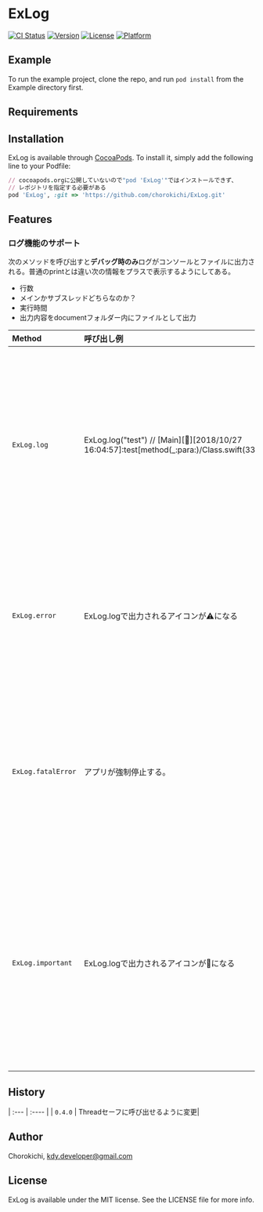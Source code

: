 # ExLog

[![CI Status](https://img.shields.io/travis/Jirokichi/ExLog.svg?style=flat)](https://travis-ci.org/Jirokichi/ExLog)
[![Version](https://img.shields.io/cocoapods/v/ExLog.svg?style=flat)](https://cocoapods.org/pods/ExLog)
[![License](https://img.shields.io/cocoapods/l/ExLog.svg?style=flat)](https://cocoapods.org/pods/ExLog)
[![Platform](https://img.shields.io/cocoapods/p/ExLog.svg?style=flat)](https://cocoapods.org/pods/ExLog)

## Example

To run the example project, clone the repo, and run `pod install` from the Example directory first.

## Requirements

## Installation

ExLog is available through [CocoaPods](https://cocoapods.org). To install
it, simply add the following line to your Podfile:

```ruby
// cocoapods.orgに公開していないので"pod 'ExLog'"ではインストールできず、
// レポジトリを指定する必要がある
pod 'ExLog', :git => 'https://github.com/chorokichi/ExLog.git'
```

## Features

### ログ機能のサポート

次のメソッドを呼び出すと<strong>デバッグ時のみ</strong>ログがコンソールとファイルに出力される。普通のprintとは違い次の情報をプラスで表示するようにしてある。

* 行数
* メインかサブスレッドどちらなのか？
* 実行時間
* 出力内容をdocumentフォルダー内にファイルとして出力

| Method | 呼び出し例 | 詳細 | 
| :--- | :---- | :---- |
| ```ExLog.log``` | ExLog.log("test") // [Main][📍][2018/10/27 16:04:57]:test[method(_:para:)/Class.swift(33)] | デバッグ情報を出力するためのメソッド。type, format, printTypeを指定できるが基本はそれらを指定せずに利用することを想定している。 |
| ```ExLog.error``` | ExLog.logで出力されるアイコンが⚠️になる | 開発者がエラー情報だと思うが、そのままアプリは動作させていても問題ない場合に呼び出すメソッド。 |
| ```ExLog.fatalError``` | アプリが強制停止する。 | 開発者がエラーだと思い、かつそのまま放置すると重大なエラーが発生する箇所で呼ばれることを想定しているメソッド。 |
| ```ExLog.important``` | ExLog.logで出力されるアイコンが📍になる | 開発者が重要でコンソール上で確認することが多いと思う情報を出力するためのメソッド。アプリ起動時にDBのパスなどを表示する際に利用するといい。 |

## History
| :--- | :---- |
| ```0.4.0``` | Threadセーフに呼び出せるように変更|


## Author

Chorokichi, kdy.developer@gmail.com

## License

ExLog is available under the MIT license. See the LICENSE file for more info.

